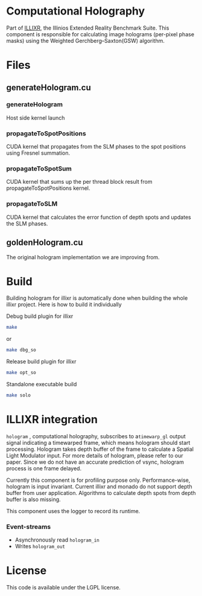 
# Computational Holography

Part of [ILLIXR](https://github.com/ILLIXR/ILLIXR), the Illinios Extended Reality Benchmark Suite. This component is responsible for calculating image holograms (per-pixel phase masks) using the Weighted Gerchberg–Saxton(GSW) algorithm.

# Files

## generateHologram.<span></span>cu

### generateHologram

Host side kernel launch 

### propagateToSpotPositions

CUDA kernel that propagates from the SLM phases to the spot positions using Fresnel summation.

### propagateToSpotSum

CUDA kernel that sums up the per thread block result from propagateToSpotPositions kernel.

### propagateToSLM

CUDA kernel that calculates the error function of depth spots and updates the SLM phases.

## goldenHologram.<span></span>cu

The original hologram implementation we are improving from.

# Build

Building hologram for illixr is automatically done when building the whole illixr project.
Here is how to build it individually

Debug build plugin for illixr

```sh
make 
```

or

```sh
make dbg_so
```

Release build plugin for illixr

```sh
make opt_so
```

Standalone executable build

```sh
make solo
```

# ILLIXR integration

`hologram` , computational holography, subscribes to a`timewarp_gl` output signal indicating a
timewarped frame, which means hologram should start processing. Hologram takes depth buffer of the
frame to calculate a Spatial Light Modulator input. For more details of hologram, please refer to
our paper. Since we do not have an accurate prediction of vsync, hologram process is one frame
delayed.

Currently this component is for profiling purpose only. Performance-wise, hologram is input
invariant. Current illixr and monado do not support depth buffer from user application. Algorithms
to calculate depth spots from depth buffer is also missing.

This component uses the logger to record its runtime.

### Event-streams

- Asynchronously read `hologram_in`
- Writes `hologram_out`


# License

This code is available under the LGPL license.
